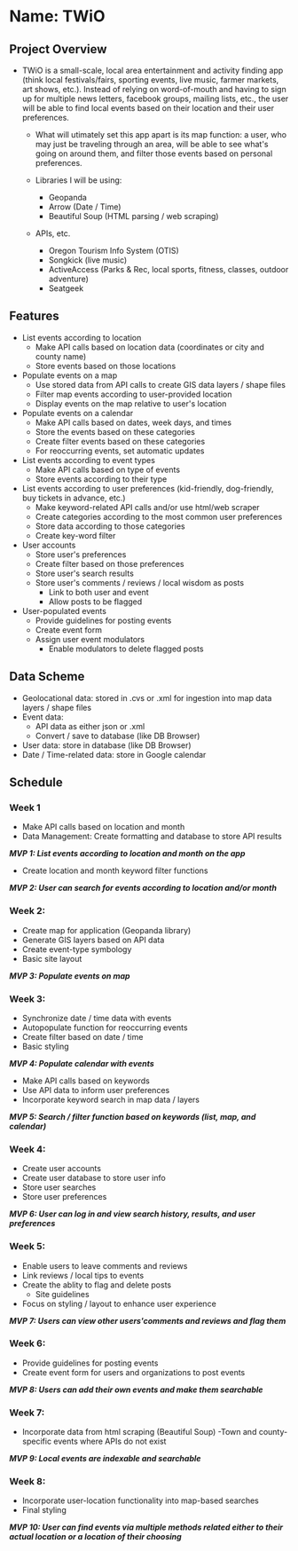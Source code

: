 # Name: TWiO

## Project Overview

- TWiO is a small-scale, local area entertainment and activity finding app (think local festivals/fairs, sporting events, live music, farmer markets, art shows, etc.). Instead of relying on word-of-mouth and having to sign up for multiple news letters, facebook groups, mailing lists, etc., the user will be able to find local events based on their location and their user preferences. 

  - What will utimately set this app apart is its map function: a user, who may just be traveling through an area, will be able to see what's going on around them, and filter those events based on personal preferences. 
  
  - Libraries I will be using:			
      - Geopanda
      - Arrow (Date / Time)
      - Beautiful Soup (HTML parsing / web scraping)
  - APIs, etc.
      - Oregon Tourism Info System (OTIS)
      - Songkick (live music)
      - ActiveAccess (Parks & Rec, local sports, fitness, classes, outdoor adventure)
      - Seatgeek

## Features

- List events according to location
  - Make API calls based on location data (coordinates or city and county name)
  - Store events based on those locations
- Populate events on a map
  - Use stored data from API calls to create GIS data layers / shape files
  - Filter map events according to user-provided location
  - Display events on the map relative to user's location
- Populate events on a calendar
  - Make API calls based on dates, week days, and times
  - Store the events based on these categories
  - Create filter events based on these categories
  - For reoccurring events, set automatic updates
- List events according to event types
  - Make API calls based on type of events
  - Store events according to their type
- List events according to user preferences (kid-friendly, dog-friendly, buy tickets in advance, etc.)
  - Make keyword-related API calls and/or use html/web scraper
  - Create categories according to the most common user preferences
  - Store data according to those categories
  - Create key-word filter
- User accounts
  - Store user's preferences
  - Create filter based on those preferences
  - Store user's search results
  - Store user's comments / reviews / local wisdom as posts
    - Link to both user and event
    - Allow posts to be flagged
- User-populated events
  - Provide guidelines for posting events
  - Create event form
  - Assign user event modulators
    - Enable modulators to delete flagged posts

## Data Scheme

- Geolocational data: stored in .cvs or .xml for ingestion into map data layers / shape files
- Event data: 
  - API data as either json or .xml
  - Convert / save to database (like DB Browser)
- User data: store in database (like DB Browser)
- Date / Time-related data: store in Google calendar

## Schedule

### Week 1 
- Make API calls based on location and month
- Data Management: Create formatting and database to store API results
  
***MVP 1: List events according to location and month on the app***
  
- Create location and month keyword filter functions

***MVP 2: User can search for events according to location and/or month***
  
### Week 2:
- Create map for application (Geopanda library)
- Generate GIS layers based on API data
- Create event-type symbology
- Basic site layout

***MVP 3: Populate events on map***

### Week 3:
- Synchronize date / time data with events
- Autopopulate function for reoccurring events
- Create filter based on date / time
- Basic styling
  
***MVP 4: Populate calendar with events***

- Make API calls based on keywords
- Use API data to inform user preferences
- Incorporate keyword search in map data / layers

***MVP 5: Search / filter function based on keywords (list, map, and calendar)***

### Week 4:
- Create user accounts
- Create user database to store user info
- Store user searches
- Store user preferences

***MVP 6: User can log in and view search history, results, and user preferences***

### Week 5:
- Enable users to leave comments and reviews
- Link reviews / local tips to events
- Create the ablity to flag and delete posts
  - Site guidelines
- Focus on styling / layout to enhance user experience

***MVP 7: Users can view other users'comments and reviews and flag them***

### Week 6:
- Provide guidelines for posting events
- Create event form for users and organizations to post events

***MVP 8: Users can add their own events and make them searchable***

### Week 7:
- Incorporate data from html scraping (Beautiful Soup)
  -Town and county-specific events where APIs do not exist

***MVP 9: Local events are indexable and searchable***

### Week 8:
- Incorporate user-location functionality into map-based searches
- Final styling

***MVP 10: User can find events via multiple methods related either to their actual location or a location of their choosing***
  
